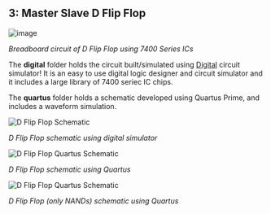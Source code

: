 ## 3: Master Slave D Flip Flop

![image](https://github.com/pietrea2/7400-Series-IC-And-Transistor-Digital-Circuits/assets/60241038/813c03ca-e793-4f11-883e-2118d367d2bd)

*Breadboard circuit of D Flip Flop using 7400 Series ICs*

The **digital** folder holds the circuit built/simulated using [Digital](https://github.com/hneemann/Digital) circuit simulator! It is an easy to use digital logic designer and circuit simulator and it includes a large library of 7400 seriec IC chips.

The **quartus** folder holds a schematic developed using Quartus Prime, and includes a waveform simulation.


![D Flip Flop Schematic](https://github.com/pietrea2/7400-Series-IC-Digital-Circuits/blob/main/3_Master_Slave_D_Flip_Flop/d_ff_digital_schematic_neg_edge.png)

*D Flip Flop schematic using digital simulator*

![D Flip Flop Quartus Schematic](https://github.com/pietrea2/7400-Series-IC-Digital-Circuits/blob/main/3_Master_Slave_D_Flip_Flop/d_ff_quartus_schematic.png)

*D Flip Flop schematic using Quartus*

![D Flip Flop Quartus Schematic](https://github.com/pietrea2/7400-Series-IC-Digital-Circuits/blob/main/3_Master_Slave_D_Flip_Flop/d_ff_quartus_schematic_nand.png)

*D Flip Flop (only NANDs) schematic using Quartus*